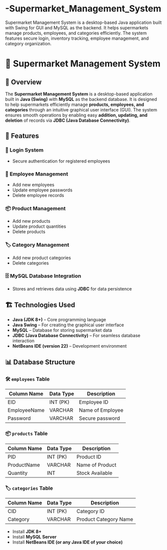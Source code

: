 # -Supermarket_Management_System
Supermarket Management System is a desktop-based Java application built with Swing for GUI and MySQL as the backend. It helps supermarkets manage products, employees, and categories efficiently. The system features secure login, inventory tracking, employee management, and category organization.

# 🛒 Supermarket Management System

## 📌 Overview
The **Supermarket Management System** is a desktop-based application built in **Java (Swing)** with **MySQL** as the backend database. It is designed to help supermarkets efficiently manage **products, employees, and categories** through an intuitive graphical user interface (GUI). The system ensures smooth operations by enabling easy **addition, updating, and deletion** of records via **JDBC (Java Database Connectivity)**.

## 🚀 Features
### 🔐 Login System
- Secure authentication for registered employees  

### 👥 Employee Management
- Add new employees  
- Update employee passwords  
- Delete employee records  

### 📦 Product Management
- Add new products  
- Update product quantities  
- Delete products  

### 🏷️ Category Management
- Add new product categories  
- Delete categories  

### 🗄️ MySQL Database Integration
- Stores and retrieves data using **JDBC** for data persistence  

## 🏗️ Technologies Used
- **Java (JDK 8+)** – Core programming language  
- **Java Swing** – For creating the graphical user interface  
- **MySQL** – Database for storing supermarket data  
- **JDBC (Java Database Connectivity)** – For seamless database interaction  
- **NetBeans IDE (version 22)** – Development environment  

## 📊 Database Structure
### 🛠️ `employees` Table
| Column Name  | Data Type   | Description           |
|-------------|------------|----------------------|
| EID         | INT (PK)   | Employee ID         |
| EmployeeName | VARCHAR   | Name of Employee    |
| Password    | VARCHAR   | Secure password     |

### 📦 `products` Table
| Column Name  | Data Type   | Description       |
|-------------|------------|------------------|
| PID         | INT (PK)   | Product ID       |
| ProductName | VARCHAR   | Name of Product  |
| Quantity    | INT       | Stock Available  |

### 🏷️ `categories` Table
| Column Name  | Data Type   | Description            |
|-------------|------------|-----------------------|
| CID         | INT (PK)   | Category ID          |
| Category    | VARCHAR   | Product Category Name |

- Install **JDK 8+**  
- Install **MySQL Server**  
- Install **NetBeans IDE (or any Java IDE of your choice)**  


